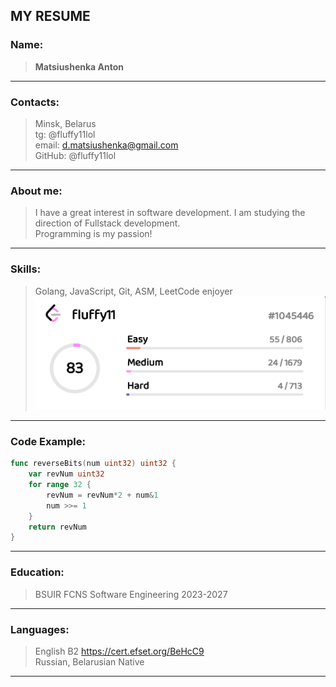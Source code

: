 ## MY RESUME


### Name:

> **Matsiushenka Anton**
- - - 

### Contacts:

> Minsk, Belarus  
> tg: @fluffy11lol  
> email: d.matsiushenka@gmail.com  
> GitHub: @fluffy11lol
- - -

### About me:

> I have a great interest
> in software development. I am studying
> the direction of Fullstack development.   
> Programming is my passion!
- - - 

### Skills:

> Golang, JavaScript, Git, ASM, LeetCode enjoyer
![img.png](img.png)
- - -

### Code Example:

``` go
func reverseBits(num uint32) uint32 {
	var revNum uint32
	for range 32 {
		revNum = revNum*2 + num&1
		num >>= 1
	}
	return revNum
}
```
- - -
### Education:

> BSUIR FCNS Software Engineering 2023-2027
- - -

### Languages:

> English B2 https://cert.efset.org/BeHcC9  
> Russian, Belarusian Native
- - - 
